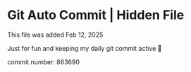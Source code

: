 # Git Auto Commit | Hidden File

This file was added Feb 12, 2025

Just for fun and keeping my daily git commit active 🤪

commit number: 863690
